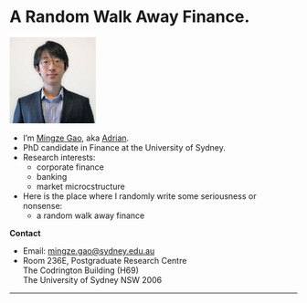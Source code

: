 # A Random Walk Away Finance.

<img src="/images/Adrian.jpg" alt="Mingze Gao" width="30%">
<script src="https://cdnjs.cloudflare.com/ajax/libs/Chart.js/2.9.3/Chart.min.js" integrity="sha256-R4pqcOYV8lt7snxMQO/HSbVCFRPMdrhAFMH+vr9giYI=" crossorigin="anonymous"></script>

* I’m [Mingze Gao](https://mingze-gao.com), aka [Adrian](https://adrian-gao.com).
* PhD candidate in Finance at the University of Sydney. 
* Research interests:
    * corporate finance
    * banking
    * market microcstructure
* Here is the place where I randomly write some seriousness or nonsense: 
    * a random walk away finance


**Contact**

* Email: mingze.gao@sydney.edu.au
* Room 236E, Postgraduate Research Centre <br> The Codrington Building (H69)
  <br>The University of Sydney NSW 2006

---

<canvas id="site-stats" width="400" height="200"></canvas>
<script>
var ctx = document.getElementById('site-stats');
var myChart = new Chart(ctx, {
    type: 'line',
    data: {
        labels: [],
        datasets: [{
            label: 'Site Visits',
            data: [],
            backgroundColor: 'rgba(0, 136, 255, 0.4)',
            borderColor: 'rgba(0, 136, 255, 0.8)'
        },
        {
            label: 'Visitors',
            data: [],
        }]
    },
    options: {
        responsive: true,
        legend: {
            display: true
        },
        title: {
            display: true,
            fontFamily: 'Roboto',
            text: '30-Day Site Statistics',
        },
        scales: {
        }
    }
});
</script>


<div id="site-stats"></div>

<!-- Load the Embed API library -->
<script>
(function(w,d,s,g,js,fs){
  g=w.gapi||(w.gapi={});g.analytics={q:[],ready:function(f){this.q.push(f);}};
  js=d.createElement(s);fs=d.getElementsByTagName(s)[0];
  js.src='https://apis.google.com/js/platform.js';
  fs.parentNode.insertBefore(js,fs);js.onload=function(){g.load('analytics');};
}(window,document,'script'));
</script>

<script>
   
gapi.analytics.ready(function () {
fetch('https://api.adrian-gao.com/ga/access_token')
    .then(response => response.json())
    .then(tokenInfo => {
        gapi.analytics.auth.authorize({
            'serverAuth': {
                'access_token': tokenInfo.token
            }
        });
        var report = new gapi.analytics.report.Data({
            query: {
                'ids': 'ga:169685330',
                'start-date': '30daysAgo',
                'end-date': 'yesterday',
                'metrics': 'ga:sessions,ga:users',
                'dimensions': 'ga:date'
            }
        });
        report.on('success', function (resp) {
            // console.log(resp.totalsForAllResults);
            resp.rows.forEach(element => {
                var year = element[0].substring(0, 4);
                var month = element[0].substring(4, 6);
                var day = element[0].substring(6, 8);
                var date = new Date(year, month - 1, day)
                myChart.data.labels.push(date.toDateString().substring(4, 10));
                myChart.data.datasets[0].data.push( element[1] );
                myChart.data.datasets[1].data.push( element[2] );

            });
            myChart.update({duration: 10000});
        });
        report.execute();
    })
});
</script>